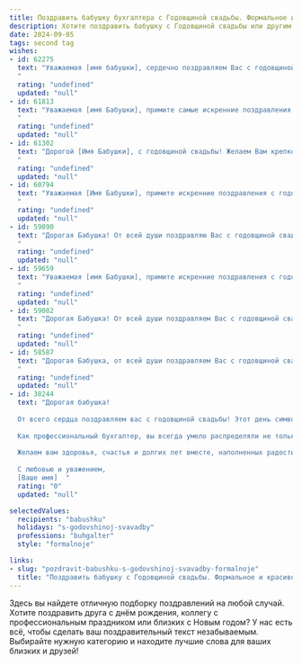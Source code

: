 ```yaml
---
title: Поздравить бабушку бухгалтера с Годовщиной свадьбы. Формальное и красивое
description: Хотите поздравить бабушку с Годовщиной свадьбы или другим праздником? Наш ИИ создаст незабываемое поздравление, а вы обязательно выделитесь среди других.  
date: 2024-09-05
tags: second tag
wishes:
- id: 62275
  text: "Уважаемая [имя бабушки], сердечно поздравляем Вас с годовщиной свадьбы! Желаем Вам крепкого здоровья, семейного благополучия и долгих лет жизни. Пусть Ваша любовь и забота всегда согревают Вас и Ваших близких.
  "
  rating: "undefined"
  updated: "null"
- id: 61813
  text: "Уважаемая [имя Бабушки], примите самые искренние поздравления с годовщиной свадьбы! Желаем Вам крепкого здоровья, семейного благополучия и долгих лет совместной жизни, наполненных любовью и радостью. Ваша профессия бухгалтера всегда отличалась точностью и ответственностью, и эти качества, несомненно, стали залогом Вашего успешного семейного союза.
  "
  rating: "undefined"
  updated: "null"
- id: 61302
  text: "Дорогой [Имя Бабушки], с годовщиной свадьбы! Желаем Вам крепкого здоровья, счастья, любви и благополучия. Пусть Ваша жизнь будет наполнена радостью и теплом семейного очага. Ваша профессия бухгалтера - это не просто работа, а настоящее призвание, которое Вы выполняли с огромной отдачей и любовью. Спасибо Вам за все!
  "
  rating: "undefined"
  updated: "null"
- id: 60794
  text: "Уважаемая [Имя Бабушки], примите искренние поздравления с годовщиной свадьбы! Желаем Вам крепкого здоровья, семейного благополучия и долгих лет совместной жизни, полных любви, радости и взаимопонимания. Пусть Ваша профессия бухгалтера всегда приносит Вам удовлетворение и стабильность. С юбилеем!
  "
  rating: "undefined"
  updated: "null"
- id: 59890
  text: "Дорогая Бабушка! От всей души поздравляю Вас с годовщиной свадьбы! Пусть ваш богатый опыт работы бухгалтером приносит не только финансовое благополучие, но и стабильность, гармонию и уют в вашем семейном очаге. Желаю Вам крепкого здоровья, неиссякаемой любви и долгих лет счастливой совместной жизни!
  "
  rating: "undefined"
  updated: "null"
- id: 59659
  text: "Уважаемая [имя Бабушки], примите искренние поздравления с годовщиной свадьбы! Желаем вам крепкого здоровья, семейного благополучия и неиссякаемой любви, которая, как и ваша бухгалтерская точность, всегда была  фундаментом вашей счастливой жизни.
  "
  rating: "undefined"
  updated: "null"
- id: 59082
  text: "Дорогая Бабушка! От всей души поздравляем Вас с годовщиной свадьбы! Желаем Вам крепкого здоровья, долгих лет жизни, семейного благополучия и радости. Пусть любовь и взаимопонимание всегда царят в Вашем доме.
  "
  rating: "undefined"
  updated: "null"
- id: 58587
  text: "Дорогая Бабушка, от всей души поздравляем Вас с годовщиной свадьбы! Желаем Вам крепкого здоровья, семейного благополучия и долгих лет в любви и согласии. Пусть Ваш богатый опыт и мудрость бухгалтера всегда помогают Вам в жизни, а семейный очаг всегда будет наполнен радостью и теплом.
  "
  rating: "undefined"
  updated: "null"
- id: 38244
  text: "Дорогая бабушка!
  
  От всего сердца поздравляем вас с годовщиной свадьбы! Этот день символизирует не только крепость вашей любви, но и многие годы совместного счастья, тепла и заботы. Ваша мудрость и терпение, проявленные в жизни, служат для нас примером.
  
  Как профессиональный бухгалтер, вы всегда умело распределяли не только финансы, но и нашу семью, создавая атмосферу уюта и гармонии. Ваши умения находить баланс вдохновляют нас следовать вашим ценным принципам.
  
  Желаем вам здоровья, счастья и долгих лет вместе, наполненных радостью и любовью. Пусть каждый день будет приносить вам улыбки и благополучие!
  
  С любовью и уважением,
  [Ваше имя]  "
  rating: "0"
  updated: "null"

selectedValues:
  recipients: "babushku"
  holidays: "s-godovshinoj-svavadby"
  professions: "buhgalter"
  style: "formalnoje"

links:
- slug: "pozdravit-babushku-s-godovshinoj-svavadby-formalnoje"
  title: "Поздравить бабушку с Годовщиной свадьбы. Формальное и красивое"
---
```


Здесь вы найдете отличную подборку поздравлений на любой случай. 
Хотите поздравить друга с днём рождения, коллегу с профессиональным праздником или близких с Новым годом? У нас есть всё, чтобы сделать ваш поздравительный текст незабываемым. Выбирайте нужную категорию и находите лучшие слова для ваших близких и друзей!
